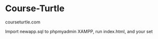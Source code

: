 # Course-Turtle

courseturtle.com

Import newapp.sql to phpmyadmin XAMPP, run index.html, and your set
